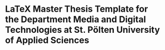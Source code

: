 LaTeX Master Thesis Template for the Department Media and Digital Technologies at St. Pölten University of Applied Sciences
============


